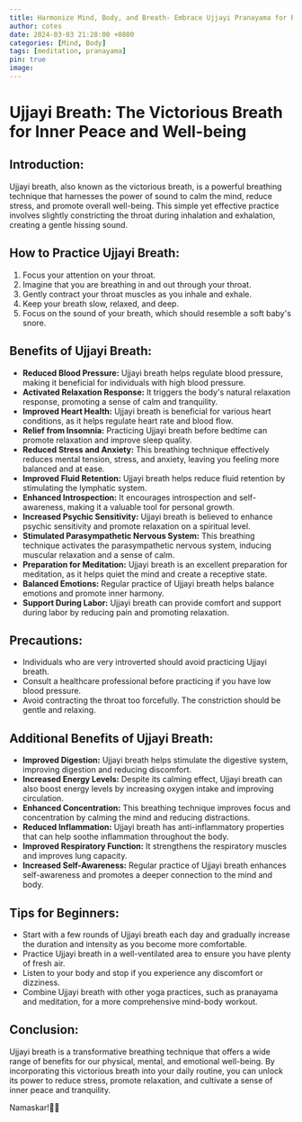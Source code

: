```yaml
---
title: Harmonize Mind, Body, and Breath- Embrace Ujjayi Pranayama for Radiant Wellness
author: cotes
date: 2024-03-03 21:28:00 +0800
categories: [Mind, Body]
tags: [meditation, pranayama] 
pin: true
image: 
---
```


# Ujjayi Breath: The Victorious Breath for Inner Peace and Well-being

## Introduction:

Ujjayi breath, also known as the victorious breath, is a powerful breathing technique that harnesses the power of sound to calm the mind, reduce stress, and promote overall well-being. This simple yet effective practice involves slightly constricting the throat during inhalation and exhalation, creating a gentle hissing sound.

## How to Practice Ujjayi Breath:

1. Focus your attention on your throat.
2. Imagine that you are breathing in and out through your throat.
3. Gently contract your throat muscles as you inhale and exhale.
4. Keep your breath slow, relaxed, and deep.
5. Focus on the sound of your breath, which should resemble a soft baby's snore.

## Benefits of Ujjayi Breath:

- **Reduced Blood Pressure:** Ujjayi breath helps regulate blood pressure, making it beneficial for individuals with high blood pressure.
- **Activated Relaxation Response:** It triggers the body's natural relaxation response, promoting a sense of calm and tranquility.
- **Improved Heart Health:** Ujjayi breath is beneficial for various heart conditions, as it helps regulate heart rate and blood flow.
- **Relief from Insomnia:** Practicing Ujjayi breath before bedtime can promote relaxation and improve sleep quality.
- **Reduced Stress and Anxiety:** This breathing technique effectively reduces mental tension, stress, and anxiety, leaving you feeling more balanced and at ease.
- **Improved Fluid Retention:** Ujjayi breath helps reduce fluid retention by stimulating the lymphatic system.
- **Enhanced Introspection:** It encourages introspection and self-awareness, making it a valuable tool for personal growth.
- **Increased Psychic Sensitivity:** Ujjayi breath is believed to enhance psychic sensitivity and promote relaxation on a spiritual level.
- **Stimulated Parasympathetic Nervous System:** This breathing technique activates the parasympathetic nervous system, inducing muscular relaxation and a sense of calm.
- **Preparation for Meditation:** Ujjayi breath is an excellent preparation for meditation, as it helps quiet the mind and create a receptive state.
- **Balanced Emotions:** Regular practice of Ujjayi breath helps balance emotions and promote inner harmony.
- **Support During Labor:** Ujjayi breath can provide comfort and support during labor by reducing pain and promoting relaxation.

## Precautions:

- Individuals who are very introverted should avoid practicing Ujjayi breath.
- Consult a healthcare professional before practicing if you have low blood pressure.
- Avoid contracting the throat too forcefully. The constriction should be gentle and relaxing.

## Additional Benefits of Ujjayi Breath:

- **Improved Digestion:** Ujjayi breath helps stimulate the digestive system, improving digestion and reducing discomfort.
- **Increased Energy Levels:** Despite its calming effect, Ujjayi breath can also boost energy levels by increasing oxygen intake and improving circulation.
- **Enhanced Concentration:** This breathing technique improves focus and concentration by calming the mind and reducing distractions.
- **Reduced Inflammation:** Ujjayi breath has anti-inflammatory properties that can help soothe inflammation throughout the body.
- **Improved Respiratory Function:** It strengthens the respiratory muscles and improves lung capacity.
- **Increased Self-Awareness:** Regular practice of Ujjayi breath enhances self-awareness and promotes a deeper connection to the mind and body.

## Tips for Beginners:

- Start with a few rounds of Ujjayi breath each day and gradually increase the duration and intensity as you become more comfortable.
- Practice Ujjayi breath in a well-ventilated area to ensure you have plenty of fresh air.
- Listen to your body and stop if you experience any discomfort or dizziness.
- Combine Ujjayi breath with other yoga practices, such as pranayama and meditation, for a more comprehensive mind-body workout.

## Conclusion:

Ujjayi breath is a transformative breathing technique that offers a wide range of benefits for our physical, mental, and emotional well-being. By incorporating this victorious breath into your daily routine, you can unlock its power to reduce stress, promote relaxation, and cultivate a sense of inner peace and tranquility.

Namaskar!🙏✨